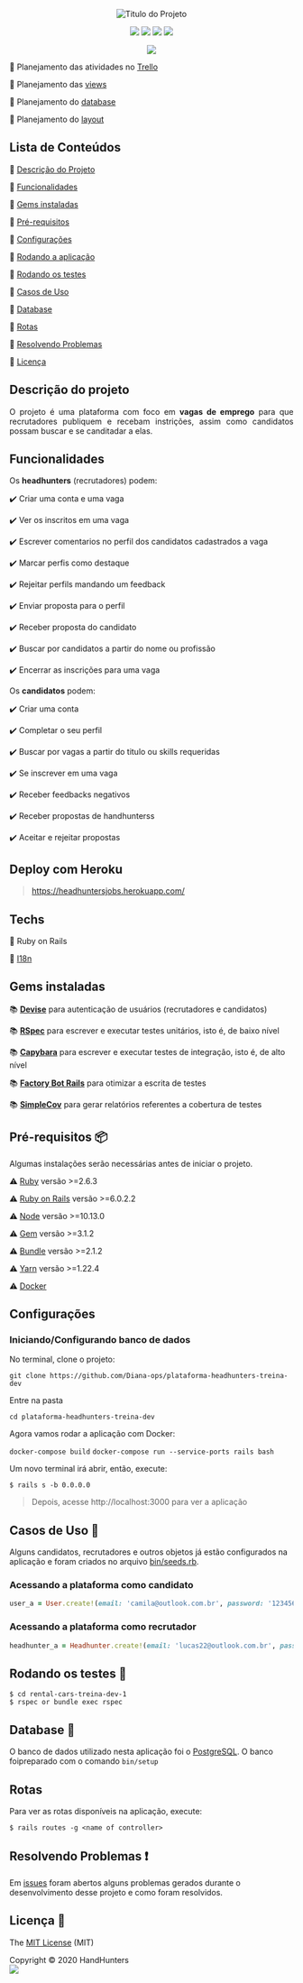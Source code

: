 <p align="center">
  <img src="https://user-images.githubusercontent.com/46378210/81453266-7ccdbc80-915f-11ea-9b07-fdfb166e60bd.png" alt="Titulo do Projeto"/>
</p>

<p align="center">
  <img src="https://img.shields.io/apm/l/vim-mode?color=green&label=license&logo=license&logoColor=green&style=for-the-badge"/>
  <img src="http://img.shields.io/static/v1?label=Ruby&message=2.6.3&color=red&style=for-the-badge&logo=ruby"/>
  <img src="http://img.shields.io/static/v1?label=Ruby%20On%20Rails%20&message=6.0.2.2&color=red&style=for-the-badge&logo=ruby"/>
  <img src="http://img.shields.io/static/v1?label=TESTES&message=%3E200&color=GREEN&style=for-the-badge"/>
</p>

<p align="center">
  <img src="http://img.shields.io/static/v1?label=STATUS&message=Aplicando Melhorias&color=Yellow&style=for-the-badge"/>
</p>

:memo: Planejamento das atividades no [Trello](https://trello.com/b/sdJc3alw/tarefas-headhunters-treina-dev) 

:memo: Planejamento das [views](https://github.com/Diana-ops/plataforma-headhunters-treina-dev/blob/master/views.md)

:memo: Planejamento do [database](https://github.com/Diana-ops/plataforma-headhunters-treina-dev/blob/master/database.md)

:memo: Planejamento do [layout](https://github.com/Diana-ops/plataforma-headhunters-treina-dev/blob/master/layout.md)

## Lista de Conteúdos

:small_orange_diamond: [Descrição do Projeto](#descrição-do-projeto)

:small_orange_diamond: [Funcionalidades](#funcionalidades)

:small_orange_diamond: [Gems instaladas](#gems-instaladas)

:small_orange_diamond: [Pré-requisitos](#pré-requisitos-package)

:small_orange_diamond: [Configurações](#configurações)

:small_orange_diamond: [Rodando a aplicação](#rodando-a-aplicação-arrow_forward)

:small_orange_diamond: [Rodando os testes](#rodando-os-testes-memo)

:small_orange_diamond: [Casos de Uso](#casos-de-uso-busts_in_silhouette)

:small_orange_diamond: [Database](#database-floppy_disk)

:small_orange_diamond: [Rotas](#rotas)

:small_orange_diamond: [Resolvendo Problemas](#resolvendo-problemas-exclamation)

:small_orange_diamond: [Licença](#licença-trident)

## Descrição do projeto 

<p align="justify">
  O projeto é uma plataforma com foco em <strong>vagas de emprego</strong> para que recrutadores publiquem e recebam instrições, assim como candidatos possam buscar e se canditadar a elas.
</p>

## Funcionalidades

Os **headhunters** (recrutadores) podem: 

:heavy_check_mark: Criar uma conta e uma vaga

:heavy_check_mark: Ver os inscritos em uma vaga

:heavy_check_mark: Escrever comentarios no perfil dos candidatos cadastrados a vaga  

:heavy_check_mark: Marcar perfis como destaque

:heavy_check_mark: Rejeitar perfils mandando um feedback

:heavy_check_mark: Enviar proposta para o perfil

:heavy_check_mark: Receber proposta do candidato 

:heavy_check_mark: Buscar por candidatos a partir do nome ou profissão

:heavy_check_mark: Encerrar as inscrições para uma vaga

Os **candidatos** podem: 

:heavy_check_mark: Criar uma conta 

:heavy_check_mark: Completar o seu perfil

:heavy_check_mark: Buscar por vagas a partir do titulo ou skills requeridas 

:heavy_check_mark: Se inscrever em uma vaga

:heavy_check_mark: Receber feedbacks negativos

:heavy_check_mark: Receber propostas de handhunterss

:heavy_check_mark: Aceitar e rejeitar propostas

## Deploy com Heroku 

> https://headhuntersjobs.herokuapp.com/

## Techs

:bookmark: Ruby on Rails

:bookmark: [I18n](https://guides.rubyonrails.org/i18n.html) 

## Gems instaladas

:books: [**Devise**](https://github.com/heartcombo/devise) para autenticação de usuários (recrutadores e candidatos)

:books: [**RSpec**](https://github.com/rspec/rspec-rails) para escrever e executar testes unitários, isto é, de baixo nível 

:books: [**Capybara**](https://github.com/teamcapybara/capybara) para escrever e executar testes de integração, isto é, de alto nível

:books: [**Factory Bot Rails**](https://github.com/thoughtbot/factory_bot_rails) para otimizar a escrita de testes

:books: [**SimpleCov**](https://github.com/colszowka/simplecov) para  gerar relatórios referentes a cobertura de testes

## Pré-requisitos :package:

Algumas instalações serão necessárias antes de iniciar o projeto. 

:warning: [Ruby](https://www.ruby-lang.org/pt/documentation/installation/) versão >=2.6.3

:warning: [Ruby on Rails](https://guides.rubyonrails.org/getting_started.html) versão >=6.0.2.2

:warning: [Node](https://nodejs.org/en/download/) versão >=10.13.0

:warning: [Gem](https://rubygems.org/pages/download?locale=pt-BR) versão >=3.1.2

:warning: [Bundle](https://bundler.io/man/bundle-install.1.html) versão >=2.1.2

:warning: [Yarn](https://classic.yarnpkg.com/pt-BR/docs/install/#windows-stable) versão >=1.22.4 

:warning: [Docker](https://docs.docker.com/engine/install/ubuntu/)

## Configurações

### Iniciando/Configurando banco de dados

No terminal, clone o projeto: 

```
git clone https://github.com/Diana-ops/plataforma-headhunters-treina-dev
```
Entre na pasta
```
cd plataforma-headhunters-treina-dev
```

Agora vamos rodar a aplicação com Docker:

`docker-compose build`
`docker-compose run --service-ports rails bash`

Um novo terminal irá abrir, então, execute:

```
$ rails s -b 0.0.0.0
```

> Depois, acesse http://localhost:3000 para ver a aplicação

## Casos de Uso :busts_in_silhouette:

Alguns candidatos, recrutadores e outros objetos já estão configurados na aplicação e foram criados no arquivo [bin/seeds.rb](https://github.com/Diana-ops/plataforma-headhunters-treina-dev/blob/master/db/seeds.rb).

### Acessando a plataforma como candidato 

```ruby 
user_a = User.create!(email: 'camila@outlook.com.br', password: '123456')
```

### Acessando a plataforma como recrutador
```ruby 
headhunter_a = Headhunter.create!(email: 'lucas22@outlook.com.br', password: '111111')
```

## Rodando os testes :memo:

```
$ cd rental-cars-treina-dev-1
$ rspec or bundle exec rspec
```

## Database :floppy_disk:

O banco de dados utilizado nesta aplicação foi o [PostgreSQL](https://guides.rubyonrails.org/active_record_postgresql.html). O banco foipreparado com o comando ``` bin/setup ```

## Rotas

Para ver as rotas disponíveis na aplicação, execute: 

```
$ rails routes -g <name of controller>
```

## Resolvendo Problemas :exclamation:

Em [issues](https://github.com/Diana-ops/rental-cars-treina-dev-1/issues) foram abertos alguns problemas gerados durante o desenvolvimento desse projeto e como foram resolvidos. 

## Licença :trident:

The [MIT License](https://github.com/Diana-ops/plataforma-headhunters-treina-dev/blob/master/LICENSE) (MIT)

Copyright :copyright: 2020 HandHunters
<br/>
<img src="https://badges.frapsoft.com/os/v1/open-source.svg?v=102"/>

